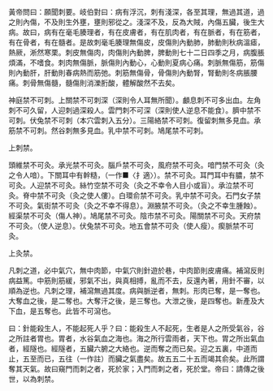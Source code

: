 黃帝問曰：願聞刺要。岐伯對曰：病有浮沉，刺有淺深，各至其理，無過其道，過之則內傷，不及則生外壅，壅則邪從之。淺深不及，反為大賊，內傷五臟，後生大病。故曰，病有在毫毛腠理者，有在皮膚者，有在肌肉者，有在脈者，有在筋者，有在骨者，有在髓者。是故刺毫毛腠理無傷皮，皮傷則內動肺，肺動則秋病溫瘧，熱厥，淅然寒栗。刺皮無傷肉，肉傷則內動脾，脾動則七十二日四季之月，病腹脹煩滿，不嗜食。刺肉無傷脈，脈傷則內動心，心動則夏病心痛。刺脈無傷筋，筋傷則內動肝，肝動則春病熱而筋弛。刺筋無傷骨，骨傷則內動腎，腎動則冬病脹腰痛。刺骨無傷髓，髓傷則消濼胻酸，體解酸然不去矣。

神庭禁不可刺。上關禁不可刺深（深則令人耳無所聞）。顱息刺不可多出血。左角刺不可久留，人迎刺過深殺人。雲門刺不可深（深則使人逆息不能食）。臍中禁不可刺。伏兔禁不可刺（本穴雲刺入五分）。三陽絡禁不可刺。復留刺無多見血。承筋禁不可刺。然谷刺無多見血。乳中禁不可刺。鳩尾禁不可刺。

上刺禁。

頭維禁不可灸。承光禁不可灸。腦戶禁不可灸，風府禁不可灸。喑門禁不可灸（灸之令人喑）。下關耳中有幹糙，（一作■〈扌適〉）。禁不可灸。耳門耳中有膿，禁不可灸。人迎禁不可灸。絲竹空禁不可灸（灸之不幸令人目小或盲）。承泣禁不可灸。脊中禁不可灸（灸之使人僂）。白環俞禁不可灸。乳中禁不可灸。石門女子禁不可灸。氣街禁不可灸（灸之不幸不得息）。淵腋禁不可灸。（灸之不幸生腫蝕）。經渠禁不可灸（傷人神）。鳩尾禁不可灸。陰市禁不可灸。陽關禁不可灸。天府禁不可灸。（使人逆息）。伏兔禁不可灸。地五會禁不可灸（使人瘦）。瘈脈禁不可灸。

上灸禁。

凡刺之道，必中氣穴，無中肉節，中氣穴則針遊於巷，中肉節則皮膚痛。補瀉反則病益篤。中筋則筋緩，邪氣不出，與真相搏，亂而不去，反還內著，用針不審，以順為逆也。凡刺之理，補瀉無過其度。病與脈逆者，無刺。形肉已奪，是一奪也。大奪血之後，是二奪也。大奪汗之後，是三奪也。大泄之後，是四奪也。新產及大下血，是五奪也。此皆不可瀉也。

曰：針能殺生人，不能起死人乎？曰：能殺生人不起死，生者是人之所受氣谷，谷之所註者胃也。胃者，水谷氣血之海也。海之所行雲雨者，天下也。胃之所出氣血者，經隧也。經隧者，五臟六腑之大絡也。逆而奪之而已矣。迎之五裏，中道而止，五至而已，五往（一作註）而臟之氣盡矣。故五五二十五而竭其俞矣。此所謂奪其天氣。故曰窺門而刺之者，死於家；入門而刺之者，死於堂。帝曰：請傳之後世，以為刺禁。